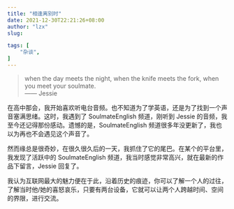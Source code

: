 ```yaml
---
title: "相逢离别时"
date: 2021-12-30T22:21:26+08:00
author: "lzx"
slug: 

tags: [
    "杂谈",
]
---
```


> when the day meets the night, when the knife meets the fork, when you meet your soulmate.  
> —— Jessie

在高中那会，我开始喜欢听电台音频。也不知道为了学英语，还是为了找到一个声音塞满思绪。这时，我遇到了 SoulmateEnglish 频道，刚听到 Jessie 的音频，我至今还记得那份感动。遗憾的是，SoulmateEnglish 频道很多年没更新了，我也以为再也不会遇见这个声音了。

然而缘总是很奇妙，在很久很久后的一天，我抓住了它的尾巴。在某个的平台里，我发现了活跃中的 SoulmateEnglish 频道，我当时感觉非常高兴，就在最新的作品下留言，Jessie 回复了。

我认为互联网最大的魅力便在于此，沿着历史的痕迹，你可以了解一个人的过往，了解当时他/她的喜怒哀乐，只要有两台设备，它就可以让两个人跨越时间、空间的界限，进行交流。

